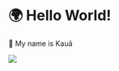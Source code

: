 <div>
<h1> 🌍 Hello World! </h1>
<p> 🎉 My name is Kauã </p>
<img heigth="180px" src="https://github-readme-stats.vercel.app/api?username=kauazs&show_icons=true&theme=dracula&include_all_commits=true&count_private=true">
</div>
